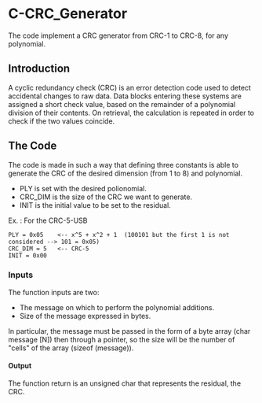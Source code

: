 # C-CRC_Generator

The code implement a CRC generator from CRC-1 to CRC-8, for any polynomial.

## Introduction
A cyclic redundancy check (CRC) is an error detection code used to detect accidental changes to raw data.
Data blocks entering these systems are assigned a short check value, based on the remainder of a polynomial division of their contents.
On retrieval, the calculation is repeated in order to check if the two values coincide.

## The Code
The code is made in such a way that defining three constants is able to generate the CRC of the desired dimension (from 1 to 8) and polynomial.

* PLY is set with the desired polionomial.
* CRC_DIM is the size of the CRC we want to generate.
* INIT is the initial value to be set to the residual.

Ex. :
For the CRC-5-USB
```
PLY = 0x05    <-- x^5 + x^2 + 1  (100101 but the first 1 is not considered --> 101 = 0x05)
CRC_DIM = 5   <-- CRC-5
INIT = 0x00
```

### Inputs
The function inputs are two:
* The message on which to perform the polynomial additions.
* Size of the message expressed in bytes.

In particular, the message must be passed in the form of a byte array (char message [N]) then through a pointer, so the size will be the number of "cells" of the array (sizeof (message)).

#### Output 
The function return is an unsigned char that represents the residual, the CRC.
